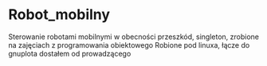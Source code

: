 # Robot_mobilny
Sterowanie robotami mobilnymi w obecności przeszkód, singleton, zrobione na zajęciach z programowania obiektowego 
Robione pod linuxa, łącze do gnuplota dostałem od prowadzącego
